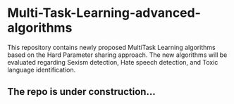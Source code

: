 # Multi-Task-Learning-advanced-algorithms
This repository contains newly proposed MultiTask Learning algorithms based on the Hard Parameter sharing approach. The new algorithms will be evaluated regarding Sexism detection, Hate speech detection, and Toxic language identification.

## The repo is under construction...
